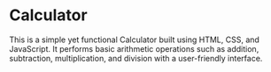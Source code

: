 # Calculator
This is a simple yet functional Calculator built using HTML, CSS, and JavaScript. It performs basic arithmetic operations such as addition, subtraction, multiplication, and division with a user-friendly interface.
